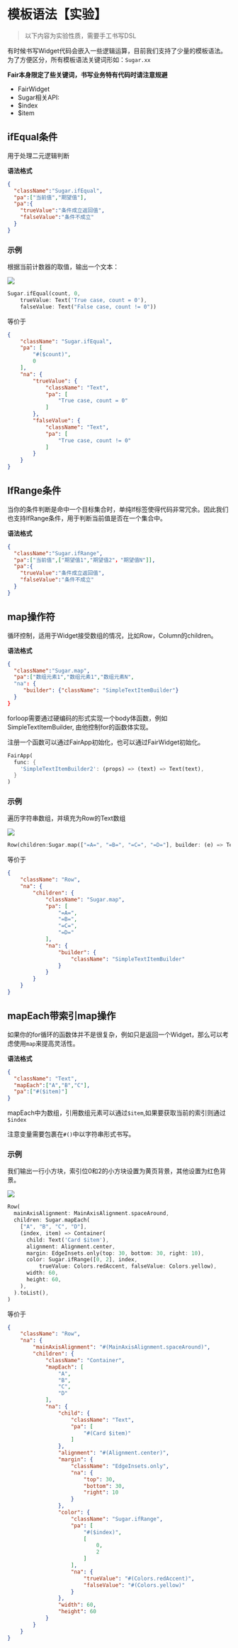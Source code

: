 # 模板语法【实验】

> 以下内容为实验性质，需要手工书写DSL

有时候书写Widget代码会嵌入一些逻辑运算，目前我们支持了少量的模板语法。为了方便区分，所有模板语法关键词形如：`Sugar.xx`

**Fair本身限定了些关键词，书写业务特有代码时请注意规避**

* FairWidget
* Sugar相关API:
* $index
* $item

## ifEqual条件

用于处理二元逻辑判断

**语法格式**

```json
{
  "className":"Sugar.ifEqual",
  "pa":["当前值","期望值"],
  "pa":{
    "trueValue":"条件成立返回值",
    "falseValue":"条件不成立"
  }
}
```

### 示例

根据当前计数器的取值，输出一个文本：

![](./assets/if-else.png)

```dart
Sugar.ifEqual(count, 0,
    trueValue: Text('True case, count = 0'),
    falseValue: Text("False case, count != 0"))
```
等价于

```json
{
    "className": "Sugar.ifEqual",
    "pa": [
        "#($count)",
        0
    ],
    "na": {
        "trueValue": {
            "className": "Text",
            "pa": [
                "True case, count = 0"
            ]
        },
        "falseValue": {
            "className": "Text",
            "pa": [
                "True case, count != 0"
            ]
        }
    }
}
```

## IfRange条件

当你的条件判断是命中一个目标集合时，单纯If标签使得代码非常冗余。因此我们也支持IfRange条件，用于判断当前值是否在一个集合中。

**语法格式**

```json
{
  "className":"Sugar.ifRange",
  "pa":["当前值",["期望值1","期望值2"，"期望值N"]],
  "pa":{
    "trueValue":"条件成立返回值",
    "falseValue":"条件不成立"
  }
}
```



## map操作符

循环控制，适用于Widget接受数组的情况，比如Row，Column的children。

**语法格式**

```json
{
  "className":"Sugar.map",
  "pa":["数组元素1","数组元素1","数组元素N",
  "na": {
     "builder": {"className": "SimpleTextItemBuilder"}
  }
}
```

forloop需要通过硬编码的形式实现一个body体函数，例如SimpleTextItemBuilder, 由他控制for的函数体实现。

注册一个函数可以通过FairApp初始化，也可以通过FairWidget初始化。

```dart
FairApp(
  func: {
    'SimpleTextItemBuilder2': (props) => (text) => Text(text),
  }
)
```

### 示例

遍历字符串数组，并填充为Row的Text数组

![](./assets/forloop.png)

```dart
Row(children:Sugar.map(["=A=", "=B=", "=C=", "=D="], builder: (e) => Text(e)))
```
等价于

```json
{
    "className": "Row",
    "na": {
        "children": {
            "className": "Sugar.map",
            "pa": [
                "=A=",
                "=B=",
                "=C=",
                "=D="
            ],
            "na": {
                "builder": {
                    "className": "SimpleTextItemBuilder"
                }
            }
        }
    }
}
```


## mapEach带索引map操作

如果你的for循环的函数体并不是很复杂，例如只是返回一个Widget，那么可以考虑使用`map`来提高灵活性。

**语法格式**

```json
{
  "className": "Text",
  "mapEach":["A","B","C"],
  "pa":["#($item)"]
}
```

mapEach中为数组，引用数组元素可以通过`$item`,如果要获取当前的索引则通过`$index`

注意变量需要包裹在`#()`中以字符串形式书写。

### 示例

我们输出一行小方块，索引位0和2的小方块设置为黄页背景，其他设置为红色背景。

![](./assets/foreach.png)



```dart
Row(
  mainAxisAlignment: MainAxisAlignment.spaceAround,
  children: Sugar.mapEach(
    ["A", "B", "C", "D"],
    (index, item) => Container(
      child: Text('Card $item'),
      alignment: Alignment.center,
      margin: EdgeInsets.only(top: 30, bottom: 30, right: 10),
      color: Sugar.ifRange([0, 2], index,
          trueValue: Colors.redAccent, falseValue: Colors.yellow),
      width: 60,
      height: 60,
    ),
  ).toList(),
)
```

等价于

```json
{
    "className": "Row",
    "na": {
        "mainAxisAlignment": "#(MainAxisAlignment.spaceAround)",
        "children": {
            "className": "Container",
            "mapEach": [
                "A",
                "B",
                "C",
                "D"
            ],
            "na": {
                "child": {
                    "className": "Text",
                    "pa": [
                        "#(Card $item)"
                    ]
                },
                "alignment": "#(Alignment.center)",
                "margin": {
                    "className": "EdgeInsets.only",
                    "na": {
                        "top": 30,
                        "bottom": 30,
                        "right": 10
                    }
                },
                "color": {
                    "className": "Sugar.ifRange",
                    "pa": [
                        "#($index)",
                        [
                            0,
                            2
                        ]
                    ],
                    "na": {
                        "trueValue": "#(Colors.redAccent)",
                        "falseValue": "#(Colors.yellow)"
                    }
                },
                "width": 60,
                "height": 60
            }
        }
    }
}
```